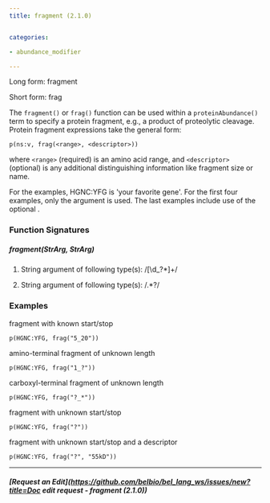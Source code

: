 ```yaml
---
title: fragment (2.1.0)


categories:

- abundance_modifier

---
```

<!-- COMPUTER GENERATED PAGE!!! DO NOT EDIT DIRECTLY  -->
<!--    must be changed in scripts/templates.py which is processed by scripts/update_refs.py -->

Long form: fragment

Short form: frag

The `fragment()` or `frag()` function can be used within a `proteinAbundance()` term to specify a protein fragment, e.g., a product of proteolytic cleavage. Protein fragment expressions take the general form:

`p(ns:v, frag(<range>, <descriptor>))`

where `<range>` (required) is an amino acid range, and `<descriptor>` (optional) is any additional distinguishing information like fragment size or name.

For the examples, HGNC:YFG is 'your favorite gene'. For the first four examples, only the <range> argument is used. The last examples include use of the optional <descriptor>.




### Function Signatures

##### fragment(StrArg, StrArg)

1. String argument of following type(s): /[\d\_\?\*]+/

1. String argument of following type(s): /.*?/



### Examples


fragment with known start/stop

    p(HGNC:YFG, frag("5_20"))


amino-terminal fragment of unknown length

    p(HGNC:YFG, frag("1_?"))


carboxyl-terminal fragment of unknown length

    p(HGNC:YFG, frag("?_*"))


fragment with unknown start/stop

    p(HGNC:YFG, frag("?"))


fragment with unknown start/stop and a descriptor

    p(HGNC:YFG, frag("?", "55kD"))



---
##### [Request an Edit](https://github.com/belbio/bel_lang_ws/issues/new?title=Doc edit request - fragment (2.1.0))